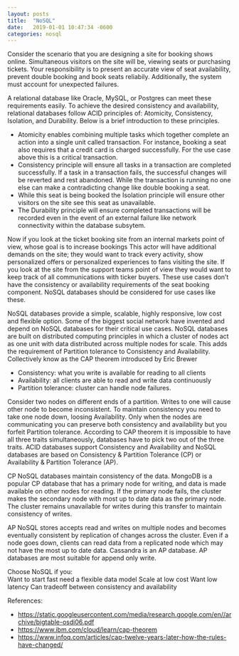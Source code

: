 ```yaml
---
layout: posts
title:  "NoSQL" 
date:   2019-01-01 10:47:34 -0600
categories: nosql
---
```


Consider the scenario that you are designing a site for booking shows online. Simultaneous visitors on the site will be, viewing seats or purchasing tickets. Your responsibility is to present an accurate view of seat availability, prevent double booking and book seats reliabily. Additionally, the system must account for unexpected failures.

A relational database like Oracle, MySQL, or Postgres can meet these requirements easily. To  achieve the desired consistency and availability, relational databases follow ACID principles of: Atomicity, Consistency, Isolation, and Durability. Below is a brief introduction to these principles.

* Atomicity enables combining multiple tasks which together complete an action into a single unit called transaction. For instance, booking a seat also requires that a credit card is charged successfully. For the use case above this is a critical transaction.
* Consistency principle will ensure all tasks in a transaction are completed successfully. If a task in a transaction fails, the successful changes will be reverted and rest abandoned. While the transaction is running no one else can make a contradicting change like double booking a seat. 
* While this seat is being booked the Isolation principle will ensure other visitors on the site see this seat as unavailable.
* The Durability principle will ensure completed transactions will be recorded even in the event of an external failure like network connectivity within the database subsytem. 


Now if you look at the ticket booking site from an internal markets point of view, whose goal is to increase bookings This actor will have additional demands on the site; they would want to track every activity, show personalized offers or personalized experiences to fans visiting the site. If you look at the site from the support teams point of view they would want to keep track of all communications with ticker buyers. These use cases don’t have the consistency or availability requirements of the seat booking component. NoSQL databases should be considered for use cases like these.

NoSQL databases provide a simple, scalable, highly responsive, low cost and flexible option. Some of the biggest social network have invented and depend on NoSQL databases for their critical use cases.  NoSQL databases are built on distributed computing principles in which a  cluster of nodes act as one unit with data distributed across multiple nodes for scale. This adds the requirement of Partition tolerance to Consistency and Availability.  Collectively know as the CAP theorem introduced by Eric Brewer

* Consistency:  what you write is available for reading to all clients
* Availability:  all clients are able to read and write data continuously
* Partition tolerance: cluster can handle node failures. 

Consider two nodes on different ends of a partition. Writes to one will cause other node to become inconsistent. To maintain consistency you need to take one node down, loosing Availability. Only when the nodes are communicating you can preserve both consistency and availability but you forfeit Partition tolerance.  According to CAP theorem it is impossible to have all three traits simultaneously, databases have to pick two out of the three traits. ACID databases support Consistency and Availability and NoSQL databases are based on Consistency & Partition Tolerance (CP) or Availability & Partition Tolerance (AP).  

CP NoSQL databases maintain consistency of the data. MongoDB is a popular CP database that has a primary node for writing, and data is made available on other nodes for reading. If the primary node fails, the cluster makes the secondary node with most up to date data as the primary node. The cluster remains unavailable for writes during this transfer to maintain consistency of writes. 

AP NoSQL stores accepts read and writes on multiple nodes and becomes eventually consistent by replication of changes across the cluster.  Even if a node goes down, clients can read data from a replicated node which may not have the most up to date data. Cassandra is an AP database. AP databases are most suitable for append only write.

Choose NoSQL if you:    
Want to start fast
need a flexible data model
Scale at low cost
Want low latency 
Can tradeoff between consistency and availability


References:
* https://static.googleusercontent.com/media/research.google.com/en//archive/bigtable-osdi06.pdf
* https://www.ibm.com/cloud/learn/cap-theorem
* https://www.infoq.com/articles/cap-twelve-years-later-how-the-rules-have-changed/
